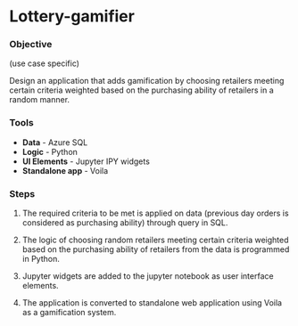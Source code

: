 # Lottery-gamifier

### Objective 
(use case specific)

Design an application that adds gamification by choosing retailers meeting certain criteria weighted based on the purchasing ability of retailers in a random manner.

### Tools

- **Data** - Azure SQL
- **Logic** - Python
- **UI Elements** - Jupyter IPY widgets
- **Standalone app** - Voila

### Steps

1. The required criteria to be met is applied on data (previous day orders is considered as purchasing ability) through query in SQL.
  
2. The logic of choosing random retailers meeting certain criteria weighted based on the purchasing ability of retailers from the data is programmed in Python.
  
3. Jupyter widgets are added to the jupyter notebook as user interface elements.
  
4. The application is converted to standalone web application using Voila as a gamification system.
